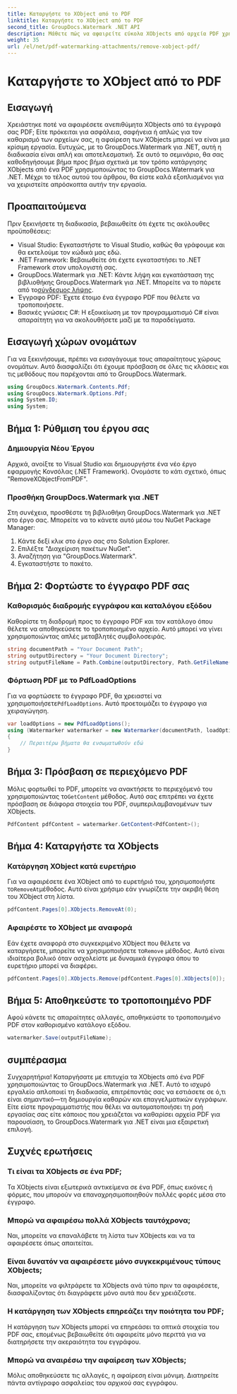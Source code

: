 ```yaml
---
title: Καταργήστε το XObject από το PDF
linktitle: Καταργήστε το XObject από το PDF
second_title: GroupDocs.Watermark .NET API
description: Μάθετε πώς να αφαιρείτε εύκολα XObjects από αρχεία PDF χρησιμοποιώντας το GroupDocs.Watermark για .NET με τον αναλυτικό, βήμα προς βήμα εκμάθησή μας.
weight: 35
url: /el/net/pdf-watermarking-attachments/remove-xobject-pdf/
---
```


# Καταργήστε το XObject από το PDF

## Εισαγωγή
Χρειάστηκε ποτέ να αφαιρέσετε ανεπιθύμητα XObjects από τα έγγραφά σας PDF; Είτε πρόκειται για ασφάλεια, σαφήνεια ή απλώς για τον καθαρισμό των αρχείων σας, η αφαίρεση των XObjects μπορεί να είναι μια κρίσιμη εργασία. Ευτυχώς, με το GroupDocs.Watermark για .NET, αυτή η διαδικασία είναι απλή και αποτελεσματική. Σε αυτό το σεμινάριο, θα σας καθοδηγήσουμε βήμα προς βήμα σχετικά με τον τρόπο κατάργησης XObjects από ένα PDF χρησιμοποιώντας το GroupDocs.Watermark για .NET. Μέχρι το τέλος αυτού του άρθρου, θα είστε καλά εξοπλισμένοι για να χειριστείτε απρόσκοπτα αυτήν την εργασία.
## Προαπαιτούμενα
Πριν ξεκινήσετε τη διαδικασία, βεβαιωθείτε ότι έχετε τις ακόλουθες προϋποθέσεις:
- Visual Studio: Εγκαταστήστε το Visual Studio, καθώς θα γράφουμε και θα εκτελούμε τον κώδικά μας εδώ.
- .NET Framework: Βεβαιωθείτε ότι έχετε εγκαταστήσει το .NET Framework στον υπολογιστή σας.
-  GroupDocs.Watermark για .NET: Κάντε λήψη και εγκατάσταση της βιβλιοθήκης GroupDocs.Watermark για .NET. Μπορείτε να το πάρετε από το[σύνδεσμος λήψης](https://releases.groupdocs.com/Watermark/net/).
- Έγγραφο PDF: Έχετε έτοιμο ένα έγγραφο PDF που θέλετε να τροποποιήσετε.
- Βασικές γνώσεις C#: Η εξοικείωση με τον προγραμματισμό C# είναι απαραίτητη για να ακολουθήσετε μαζί με τα παραδείγματα.
## Εισαγωγή χώρων ονομάτων
Για να ξεκινήσουμε, πρέπει να εισαγάγουμε τους απαραίτητους χώρους ονομάτων. Αυτό διασφαλίζει ότι έχουμε πρόσβαση σε όλες τις κλάσεις και τις μεθόδους που παρέχονται από το GroupDocs.Watermark.
```csharp
using GroupDocs.Watermark.Contents.Pdf;
using GroupDocs.Watermark.Options.Pdf;
using System.IO;
using System;
```
## Βήμα 1: Ρύθμιση του έργου σας
### Δημιουργία Νέου Έργου
Αρχικά, ανοίξτε το Visual Studio και δημιουργήστε ένα νέο έργο εφαρμογής Κονσόλας (.NET Framework). Ονομάστε το κάτι σχετικό, όπως "RemoveXObjectFromPDF".
### Προσθήκη GroupDocs.Watermark για .NET
Στη συνέχεια, προσθέστε τη βιβλιοθήκη GroupDocs.Watermark για .NET στο έργο σας. Μπορείτε να το κάνετε αυτό μέσω του NuGet Package Manager:
1. Κάντε δεξί κλικ στο έργο σας στο Solution Explorer.
2. Επιλέξτε "Διαχείριση πακέτων NuGet".
3. Αναζήτηση για "GroupDocs.Watermark".
4. Εγκαταστήστε το πακέτο.
## Βήμα 2: Φορτώστε το έγγραφο PDF σας
### Καθορισμός διαδρομής εγγράφου και καταλόγου εξόδου
Καθορίστε τη διαδρομή προς το έγγραφο PDF και τον κατάλογο όπου θέλετε να αποθηκεύσετε το τροποποιημένο αρχείο. Αυτό μπορεί να γίνει χρησιμοποιώντας απλές μεταβλητές συμβολοσειράς.
```csharp
string documentPath = "Your Document Path";
string outputDirectory = "Your Document Directory";
string outputFileName = Path.Combine(outputDirectory, Path.GetFileName(documentPath));
```
### Φόρτωση PDF με το PdfLoadOptions
 Για να φορτώσετε το έγγραφο PDF, θα χρειαστεί να χρησιμοποιήσετε`PdfLoadOptions`. Αυτό προετοιμάζει το έγγραφο για χειραγώγηση.
```csharp
var loadOptions = new PdfLoadOptions();
using (Watermarker watermarker = new Watermarker(documentPath, loadOptions))
{
    // Περαιτέρω βήματα θα ενσωματωθούν εδώ
}
```
## Βήμα 3: Πρόσβαση σε περιεχόμενο PDF
 Μόλις φορτωθεί το PDF, μπορείτε να ανακτήσετε το περιεχόμενό του χρησιμοποιώντας το`GetContent` μέθοδος. Αυτό σας επιτρέπει να έχετε πρόσβαση σε διάφορα στοιχεία του PDF, συμπεριλαμβανομένων των XObjects.
```csharp
PdfContent pdfContent = watermarker.GetContent<PdfContent>();
```
## Βήμα 4: Καταργήστε τα XObjects
### Κατάργηση XObject κατά ευρετήριο
 Για να αφαιρέσετε ένα XObject από το ευρετήριό του, χρησιμοποιήστε το`RemoveAt`μέθοδος. Αυτό είναι χρήσιμο εάν γνωρίζετε την ακριβή θέση του XObject στη λίστα.
```csharp
pdfContent.Pages[0].XObjects.RemoveAt(0);
```
### Αφαιρέστε το XObject με αναφορά
 Εάν έχετε αναφορά στο συγκεκριμένο XObject που θέλετε να καταργήσετε, μπορείτε να χρησιμοποιήσετε το`Remove` μέθοδος. Αυτό είναι ιδιαίτερα βολικό όταν ασχολείστε με δυναμικά έγγραφα όπου το ευρετήριο μπορεί να διαφέρει.
```csharp
pdfContent.Pages[0].XObjects.Remove(pdfContent.Pages[0].XObjects[0]);
```
## Βήμα 5: Αποθηκεύστε το τροποποιημένο PDF
Αφού κάνετε τις απαραίτητες αλλαγές, αποθηκεύστε το τροποποιημένο PDF στον καθορισμένο κατάλογο εξόδου.
```csharp
watermarker.Save(outputFileName);
```
## συμπέρασμα
Συγχαρητήρια! Καταργήσατε με επιτυχία τα XObjects από ένα PDF χρησιμοποιώντας το GroupDocs.Watermark για .NET. Αυτό το ισχυρό εργαλείο απλοποιεί τη διαδικασία, επιτρέποντάς σας να εστιάσετε σε ό,τι είναι σημαντικό—τη δημιουργία καθαρών και επαγγελματικών εγγράφων. Είτε είστε προγραμματιστής που θέλει να αυτοματοποιήσει τη ροή εργασίας σας είτε κάποιος που χρειάζεται να καθαρίσει αρχεία PDF για παρουσίαση, το GroupDocs.Watermark για .NET είναι μια εξαιρετική επιλογή.
## Συχνές ερωτήσεις
### Τι είναι τα XObjects σε ένα PDF;
Τα XObjects είναι εξωτερικά αντικείμενα σε ένα PDF, όπως εικόνες ή φόρμες, που μπορούν να επαναχρησιμοποιηθούν πολλές φορές μέσα στο έγγραφο.
### Μπορώ να αφαιρέσω πολλά XObjects ταυτόχρονα;
Ναι, μπορείτε να επαναλάβετε τη λίστα των XObjects και να τα αφαιρέσετε όπως απαιτείται.
### Είναι δυνατόν να αφαιρέσετε μόνο συγκεκριμένους τύπους XObjects;
Ναι, μπορείτε να φιλτράρετε τα XObjects ανά τύπο πριν τα αφαιρέσετε, διασφαλίζοντας ότι διαγράφετε μόνο αυτά που δεν χρειάζεστε.
### Η κατάργηση των XObjects επηρεάζει την ποιότητα του PDF;
Η κατάργηση των XObjects μπορεί να επηρεάσει τα οπτικά στοιχεία του PDF σας, επομένως βεβαιωθείτε ότι αφαιρείτε μόνο περιττά για να διατηρήσετε την ακεραιότητα του εγγράφου.
### Μπορώ να αναιρέσω την αφαίρεση των XObjects;
Μόλις αποθηκεύσετε τις αλλαγές, η αφαίρεση είναι μόνιμη. Διατηρείτε πάντα αντίγραφο ασφαλείας του αρχικού σας εγγράφου.